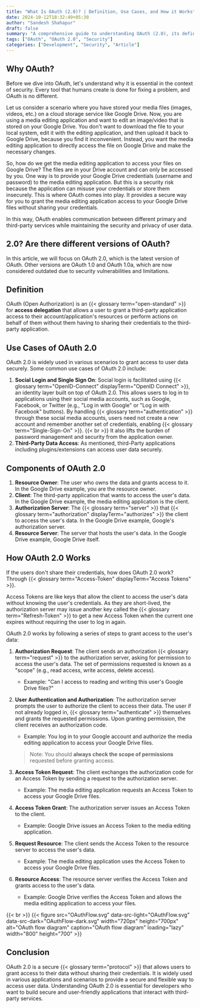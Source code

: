 ```yaml
---
title: "What Is OAuth (2.0)? | Definition, Use Cases, and How it Works"
date: 2024-10-12T18:32:49+05:30
author: "Sandesh Shahapur"
draft: false
summary: "A comprehensive guide to understanding OAuth (2.0), its definition, use cases, and how it works to grant secure access to user data."
tags: ["OAuth", "OAuth 2.0", "Security"]
categories: ["Development", "Security", "Article"]
---
```


## Why OAuth?

Before we dive into OAuth, let's understand why it is essential in the context of security. Every tool that humans create is done for fixing a problem, and OAuth is no different.

Let us consider a scenario where you have stored your media files (images, videos, etc.) on a cloud storage service like Google Drive. Now, you are using a media editing application and want to edit an image/video that is stored on your Google Drive. You don't want to download the file to your local system, edit it with the editing application, and then upload it back to Google Drive, because you find it inconvenient. Instead, you want the media editing application to directly access the file on Google Drive and make the necessary changes.

So, how do we get the media editing application to access your files on Google Drive? The files are in your Drive account and can only be accessed by you.
One way is to provide your Google Drive credentials (username and password) to the media editing application. But this is a security risk because the application can misuse your credentials or store them insecurely.
This is where OAuth comes into play. It provides a secure way for you to grant the media editing application access to your Google Drive files without sharing your credentials.

In this way, OAuth enables communication between different primary and third-party services while maintaining the security and privacy of user data.

## 2.0? Are there different versions of OAuth?

In this article, we will focus on OAuth 2.0, which is the latest version of OAuth. Other versions are OAuth 1.0 and OAuth 1.0a, which are now considered outdated due to security vulnerabilities and limitations.

## Definition

OAuth (Open Authorization) is an {{< glossary term="open-standard" >}} for **access delegation** that allows a user to grant a third-party application access to their account/application's resources or perform actions on behalf of them without them having to sharing their credentials to the third-party application.

## Use Cases of OAuth 2.0

OAuth 2.0 is widely used in various scenarios to grant access to user data securely. Some common use cases of OAuth 2.0 include:

1. **Social Login and Single Sign On**: Social login is facilitated using {{< glossary term="OpenID-Connect" displayTerm="OpenID Connect" >}}, an identity layer built on top of OAuth 2.0. This allows users to log in to applications using their social media accounts, such as Google, Facebook, or Twitter (e.g., "Log in with Google" or "Log in with Facebook" buttons). By handling {{< glossary term="authentication" >}} through these social media accounts, users need not create a new account and remember another set of credentials, enabling {{< glossary term="Single-Sign-On" >}}.
{{< br >}}
It also lifts the burden of password management and security from the application owner.
2. **Third-Party Data Access**: As mentioned, third-Party applications including plugins/extensions can access user data securely.

## Components of OAuth 2.0

1. **Resource Owner**: The user who owns the data and grants access to it. In the Google Drive example, you are the resource owner.
2. **Client**: The third-party application that wants to access the user's data. In the Google Drive example, the media editing application is the client.
3. **Authorization Server**: The {{< glossary term="server" >}} that {{< glossary term="authorization" displayTerm="authorizes" >}} the client to access the user's data. In the Google Drive example, Google's authorization server.
4. **Resource Server**: The server that hosts the user's data. In the Google Drive example, Google Drive itself.

## How OAuth 2.0 Works

If the users don't share their credentials, how does OAuth 2.0 work? Through {{< glossary term="Access-Token" displayTerm="Access Tokens" >}}.

Access Tokens are like keys that allow the client to access the user's data without knowing the user's credentials. As they are short-lived, the authorization server may issue another key called the {{< glossary term="Refresh-Token" >}} to get a new Access Token when the current one expires without requiring the user to log in again.

OAuth 2.0 works by following a series of steps to grant access to the user's data:

1. **Authorization Request**: The client sends an authorization {{< glossary term="request" >}} to the authorization server, asking for permission to access the user's data. The set of permissions requested is known as a "scope" (e.g., read access, write access, delete access).
   - Example: "Can I access to reading and writing this user's Google Drive files?"

2. **User Authentication and Authorization**: The authorization server prompts the user to authorize the client to access their data. The user if not already logged in, {{< glossary term="authenticate" >}} themselves and grants the requested permissions. Upon granting permission, the client receives an authorization code.
   - Example: You log in to your Google account and authorize the media editing application to access your Google Drive files.

   > Note: You should **always check the scope of permissions** requested before granting access.

3. **Access Token Request**: The client exchanges the authorization code for an Access Token by sending a request to the authorization server.
   - Example: The media editing application requests an Access Token to access your Google Drive files.

4. **Access Token Grant**: The authorization server issues an Access Token to the client.
   - Example: Google Drive issues an Access Token to the media editing application.

5. **Request Resource**: The client sends the Access Token to the resource server to access the user's data.
   - Example: The media editing application uses the Access Token to access your Google Drive files.

6. **Resource Access**: The resource server verifies the Access Token and grants access to the user's data.
   - Example: Google Drive verifies the Access Token and allows the media editing application to access your files.

{{< br >}}
{{< figure src="OAuthFlow.svg" data-src-light="OAuthFlow.svg" data-src-dark="OAuthFlow-dark.svg" width="720px" height="700px" alt="OAuth flow diagram" caption="OAuth flow diagram" loading="lazy" width="800" height="700" >}}

## Conclusion

OAuth 2.0 is a secure {{< glossary term="protocol" >}} that allows users to grant access to their data without sharing their credentials. It is widely used in various applications and scenarios to provide a secure and flexible way to access user data. Understanding OAuth 2.0 is essential for developers who want to build secure and user-friendly applications that interact with third-party services.
